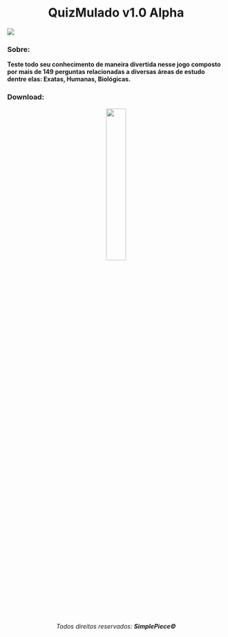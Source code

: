 <div align="center"> 
<h1><strong>QuizMulado v1.0 Alpha<strong></h1>
</div>
  
<a href="url"><img src=
"https://lh3.googleusercontent.com/waRslVNu3NbXAa7j_9nr1hsPy-RyabwwXANfrt00bpGG1TNDc5Tr3G0NVCpdVSzpkG706na5yd4=s180" 
align="center"></a>

<h3>Sobre:</h3> 
<b>Teste todo seu conhecimento de maneira divertida nesse jogo composto por mais de 149 perguntas 
relacionadas a diversas áreas de estudo dentre elas: Exatas, Humanas, Biológicas.</b>

<h3><strong>Download:</h3>
<div align="center"> 
<a href="https://play.google.com/store/apps/details?id=com.SimplePiece.QuizMulado"><img src=
"https://play.google.com/intl/en_us/badges/images/generic/en_badge_web_generic.png" 
align="center" width="30%" height="30%" href></a>
</div>

<div align="center"> 
  <h6>Todos direitos reservados: <b>SimplePiece<b>©</h6>
</div>


